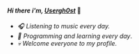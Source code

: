 #### _Hi there i'm, [Usergh0st](https://github.com/Usergh0st)_ 👋

- _🎧 Listening to music every day._
- _👾 Programming and learning every day_.
- _💀 Welcome everyone to my profile._
